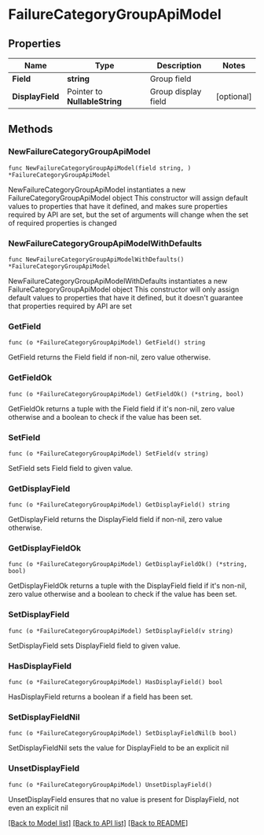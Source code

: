 # FailureCategoryGroupApiModel

## Properties

Name | Type | Description | Notes
------------ | ------------- | ------------- | -------------
**Field** | **string** | Group field | 
**DisplayField** | Pointer to **NullableString** | Group display field | [optional] 

## Methods

### NewFailureCategoryGroupApiModel

`func NewFailureCategoryGroupApiModel(field string, ) *FailureCategoryGroupApiModel`

NewFailureCategoryGroupApiModel instantiates a new FailureCategoryGroupApiModel object
This constructor will assign default values to properties that have it defined,
and makes sure properties required by API are set, but the set of arguments
will change when the set of required properties is changed

### NewFailureCategoryGroupApiModelWithDefaults

`func NewFailureCategoryGroupApiModelWithDefaults() *FailureCategoryGroupApiModel`

NewFailureCategoryGroupApiModelWithDefaults instantiates a new FailureCategoryGroupApiModel object
This constructor will only assign default values to properties that have it defined,
but it doesn't guarantee that properties required by API are set

### GetField

`func (o *FailureCategoryGroupApiModel) GetField() string`

GetField returns the Field field if non-nil, zero value otherwise.

### GetFieldOk

`func (o *FailureCategoryGroupApiModel) GetFieldOk() (*string, bool)`

GetFieldOk returns a tuple with the Field field if it's non-nil, zero value otherwise
and a boolean to check if the value has been set.

### SetField

`func (o *FailureCategoryGroupApiModel) SetField(v string)`

SetField sets Field field to given value.


### GetDisplayField

`func (o *FailureCategoryGroupApiModel) GetDisplayField() string`

GetDisplayField returns the DisplayField field if non-nil, zero value otherwise.

### GetDisplayFieldOk

`func (o *FailureCategoryGroupApiModel) GetDisplayFieldOk() (*string, bool)`

GetDisplayFieldOk returns a tuple with the DisplayField field if it's non-nil, zero value otherwise
and a boolean to check if the value has been set.

### SetDisplayField

`func (o *FailureCategoryGroupApiModel) SetDisplayField(v string)`

SetDisplayField sets DisplayField field to given value.

### HasDisplayField

`func (o *FailureCategoryGroupApiModel) HasDisplayField() bool`

HasDisplayField returns a boolean if a field has been set.

### SetDisplayFieldNil

`func (o *FailureCategoryGroupApiModel) SetDisplayFieldNil(b bool)`

 SetDisplayFieldNil sets the value for DisplayField to be an explicit nil

### UnsetDisplayField
`func (o *FailureCategoryGroupApiModel) UnsetDisplayField()`

UnsetDisplayField ensures that no value is present for DisplayField, not even an explicit nil

[[Back to Model list]](../README.md#documentation-for-models) [[Back to API list]](../README.md#documentation-for-api-endpoints) [[Back to README]](../README.md)


